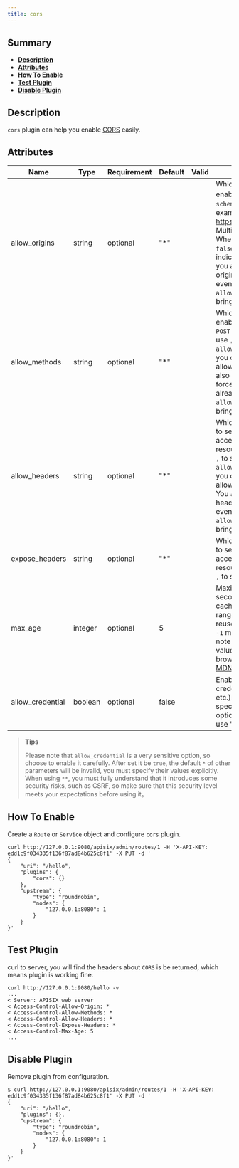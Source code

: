 ```yaml
---
title: cors
---
```


<!--
#
# Licensed to the Apache Software Foundation (ASF) under one or more
# contributor license agreements.  See the NOTICE file distributed with
# this work for additional information regarding copyright ownership.
# The ASF licenses this file to You under the Apache License, Version 2.0
# (the "License"); you may not use this file except in compliance with
# the License.  You may obtain a copy of the License at
#
#     http://www.apache.org/licenses/LICENSE-2.0
#
# Unless required by applicable law or agreed to in writing, software
# distributed under the License is distributed on an "AS IS" BASIS,
# WITHOUT WARRANTIES OR CONDITIONS OF ANY KIND, either express or implied.
# See the License for the specific language governing permissions and
# limitations under the License.
#
-->

## Summary

- [**Description**](#description)
- [**Attributes**](#attributes)
- [**How To Enable**](#how-to-enable)
- [**Test Plugin**](#test-plugin)
- [**Disable Plugin**](#disable-plugin)

## Description

`cors` plugin can help you enable [CORS](https://developer.mozilla.org/en-US/docs/Web/HTTP/CORS) easily.

## Attributes

| Name             | Type    | Requirement | Default | Valid | Description                                                  |
| ---------------- | ------- | ----------- | ------- | ----- | ------------------------------------------------------------ |
| allow_origins    | string  | optional    | "*"     |       | Which Origins is allowed to enable CORS, format as：`scheme`://`host`:`port`, for example: https://somehost.com:8081. Multiple origin use `,` to split. When `allow_credential` is `false`, you can use `*` to indicate allow any origin. you also can allow all any origins forcefully using `**` even already enable `allow_credential`, but it will bring some security risks. |
| allow_methods    | string  | optional    | "*"     |       | Which Method is allowed to enable CORS, such as: `GET`, `POST` etc. Multiple method use `,` to split. When `allow_credential` is `false`, you can use `*` to indicate allow all any method. You also can allow any method forcefully using `**` even already enable `allow_credential`, but it will bring some security risks. |
| allow_headers    | string  | optional    | "*"     |       | Which headers are allowed to set in request when access cross-origin resource. Multiple value use `,` to split. When `allow_credential` is `false`, you can use `*` to indicate allow all request headers. You also can allow any header forcefully using `**` even already enable `allow_credential`, but it will bring some security risks. |
| expose_headers   | string  | optional    | "*"     |       | Which headers are allowed to set in response when access cross-origin resource. Multiple value use `,` to split. |
| max_age          | integer | optional    | 5       |       | Maximum number of seconds the results can be cached.. Within this time range, the browser will reuse the last check result. `-1` means no cache. Please note that the maximum value is depended on browser, please refer to [MDN](https://developer.mozilla.org/en-US/docs/Web/HTTP/Headers/Access-Control-Max-Age#Directives) for details. |
| allow_credential | boolean | optional    | false   |       | Enable request include credential (such as Cookie etc.). According to CORS specification, if you set this option to `true`, you can not use '*' for other options. |

> **Tips**
>
> Please note that `allow_credential` is a very sensitive option, so choose to enable it carefully. After set it be `true`, the default `*` of other parameters will be invalid, you must specify their values explicitly.
> When using `**`, you must fully understand that it introduces some security risks, such as CSRF, so make sure that this security level meets your expectations before using it。

## How To Enable

Create a `Route` or `Service` object and configure `cors` plugin.

```shell
curl http://127.0.0.1:9080/apisix/admin/routes/1 -H 'X-API-KEY: edd1c9f034335f136f87ad84b625c8f1' -X PUT -d '
{
    "uri": "/hello",
    "plugins": {
        "cors": {}
    },
    "upstream": {
        "type": "roundrobin",
        "nodes": {
            "127.0.0.1:8080": 1
        }
    }
}'
```

## Test Plugin

curl to server, you will find the headers about `CORS` is be returned, which means plugin is working fine.

```shell
curl http://127.0.0.1:9080/hello -v
...
< Server: APISIX web server
< Access-Control-Allow-Origin: *
< Access-Control-Allow-Methods: *
< Access-Control-Allow-Headers: *
< Access-Control-Expose-Headers: *
< Access-Control-Max-Age: 5
...
```

## Disable Plugin

Remove plugin from configuration.

```shell
$ curl http://127.0.0.1:9080/apisix/admin/routes/1 -H 'X-API-KEY: edd1c9f034335f136f87ad84b625c8f1' -X PUT -d '
{
    "uri": "/hello",
    "plugins": {},
    "upstream": {
        "type": "roundrobin",
        "nodes": {
            "127.0.0.1:8080": 1
        }
    }
}'
```
